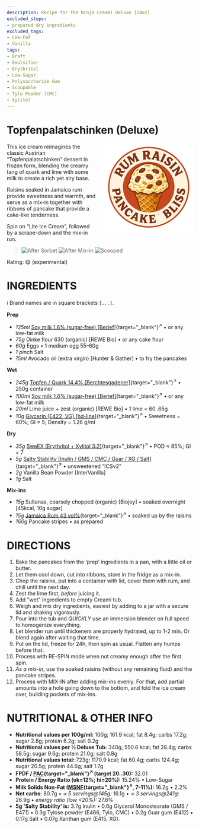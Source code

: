 ```yaml
---
description: Recipe for the Ninja Creami Deluxe [24oz]
excluded_steps:
- prepared dry ingredients
excluded_tags:
- Low-Fat
- Vanilla
tags:
- Draft
- Emulsifier
- Erythritol
- Low-Sugar
- Polysaccharide Gum
- Scoopable
- Tylo Powder (CMC)
- Xylitol
---
```

# Topfenpalatschinken (Deluxe)
<img style="float: right; margin-left: 1.5em;" width=240 alt="Logo" src="logo-topfenpalatschinken.png" />

This ice cream reimagines the classic Austrian “Topfenpalatschinken” dessert in frozen form,
blending the creamy tang of quark and lime with some milk to create a rich yet airy base.

Raisins soaked in Jamaica rum provide sweetness and warmth, and serve as a mix-in
together with ribbons of pancake that provide a cake-like tenderness.

Spin on “Lite Ice Cream”, followed by a scrape-down and the mix-in run.

> <img width=220 alt="After Sorbet" src="_1.jpg" class="zoomable" />
> <img width=220 alt="After Mix-in" src="_2.jpg" class="zoomable" />
> <img width=220 alt="Scooped" src="_3.jpg" class="zoomable" />

Rating: 😋 (experimental)

# INGREDIENTS

ℹ️ Brand names are in square brackets `[...]`.

**Prep**

  - _125ml_ [Soy milk 1.6% (sugar-free) \[Berief\]](/ice-creamery/info/ingredients/#soy-milk){target="_blank"}<sup>↗</sup> • or any low-fat milk
  - _75g_ Dinke flour 630 (organic) [REWE Bio] • or any cake flour
  - _60g_ Eggs • 1 medium egg 55–60g
  - _1 pinch_ Salt
  - _15ml_ Avocado oil (extra virgin) [Hunter & Gather] • to fry the pancakes

**Wet**

  - _245g_ [Topfen / Quark 14.4% \[Berchtesgadener\]](/ice-creamery/info/ingredients/#quark-topfen){target="_blank"}<sup>↗</sup> • 250g container
  - _100ml_ [Soy milk 1.6% (sugar-free) \[Berief\]](/ice-creamery/info/ingredients/#soy-milk){target="_blank"}<sup>↗</sup> • or any low-fat milk
  - _20ml_ Lime juice + zest (organic) [REWE Bio] • 1 lime = 60..65g
  - _10g_ [Glycerin (E422, VG) \[hd-line\]](/ice-creamery/info/ingredients/#vegetable-glycerin-glycerol-vg-e422){target="_blank"}<sup>↗</sup> • Sweetness = 60%; GI = 5; Density = 1.26 g/ml

**Dry**

  - _35g_ [SweEX (Erythritol + Xylitol 3:2)](/ice-creamery/info/ingredients/#sweex-erythritol-xylitol-blend){target="_blank"}<sup>↗</sup> • POD ≈ 85%; GI < 7
  - _5g_ [Salty Stability \[Inulin / GMS / CMC / Guar / XG / Salt\]](/ice-creamery/S/Salty%20Stability/){target="_blank"}<sup>↗</sup> • unsweetened “ICSv2”
  - _2g_ Vanilla Bean Powder [InterVanilla]
  - _1g_ Salt

**Mix-ins**

  - _15g_ Sultanas, coarsely chopped (organic) [Biojoy] • soaked overnight [45kcal, 10g sugar]
  - _15g_ [Jamaica Rum 43 vol%](/ice-creamery/info/ingredients/#alcohol-ethanol){target="_blank"}<sup>↗</sup> • soaked up by the raisins
  - _160g_ Pancake stripes • as prepared

# DIRECTIONS

 1. Bake the pancakes from the ‘prep’ ingredients in a pan, with a little oil or butter.
 1. Let them cool down, cut into ribbons, store in the fridge as a mix-in.
 1. Chop the raisins, put into a container with lid, cover them with rum, and chill until the next day.
 1. Zest the lime first, *before* juicing it.
 1. Add "wet" ingredients to empty Creami tub.
 1. Weigh and mix dry ingredients, easiest by adding to a jar with a secure lid and shaking vigorously.
 1. Pour into the tub and *QUICKLY* use an immersion blender on full speed to homogenize everything.
 1. Let blender run until thickeners are properly hydrated, up to 1-2 min. Or blend again after waiting that time.
 1. Put on the lid, freeze for 24h, then spin as usual. Flatten any humps before that.
 1. Process with RE-SPIN mode when not creamy enough after the first spin.
 1. *As a mix-in*, use the soaked raisins (without any remaining fluid) and the pancake stripes.
 1. Process with MIX-IN after adding mix-ins evenly. For that, add partial amounts into a hole going down to the bottom, and fold the ice cream over, building pockets of mix-ins.

# NUTRITIONAL & OTHER INFO

- **Nutritional values per 100g/ml:** 100g; 161.9 kcal; fat 8.4g; carbs 17.2g; sugar 2.8g; protein 6.2g; salt 0.2g
- **Nutritional values per ½ Deluxe Tub:** 340g; 550.6 kcal; fat 28.4g; carbs 58.5g; sugar 9.6g; protein 21.0g; salt 0.8g
- **Nutritional values total:** 723g; 1170.9 kcal; fat 60.4g; carbs 124.4g; sugar 20.5g; protein 44.6g; salt 1.7g
- **FPDF / [PAC](/ice-creamery/info/glossary/#potere-anti-congelante-pac){target="_blank"}<sup>↗</sup> (target 20..30):** 32.01
- **Protein / Energy Ratio (ok=12%; hi=20%):** 15.24% • Low-Sugar
- **Milk Solids Non-Fat ([MSNF](/ice-creamery/info/glossary/#milk-solids-not-fat-msnf){target="_blank"}<sup>↗</sup>, 7-11%):** 16.2g • 2.2%
- **Net carbs:** 80.7g • *∝ 5 servings@145g:* 16.1g • *∝ 3 servings@241g:* 26.9g • *energy ratio (low <20%):* 27.6%
- **5g 'Salty Stability' is:** 3.7g Inulin • 0.6g Glycerol Monostearate (GMS / E471) • 0.3g Tylose powder (E466, Tylo, CMC) • 0.2g Guar gum (E412) • 0.17g Salt • 0.07g Xanthan gum (E415, XG).
